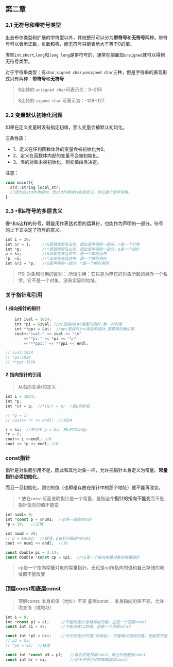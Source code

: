 ## 第二章
### 2.1 无符号和带符号类型

出去布尔类型和扩展的字符型以外，其他整形可以分为**带符号**和**无符号**两种。带符号可以表示正数，负数和零，而无符号只能表示大于等于0的值。

类型`int`,`short`,`long`和`long long`是带符号的，通常在前面加`unsigned`就可以得到无符号类型。

对于字符串类型：有`char`,`signed char`,`unsigned char`三种，但是字符串的表现形式只有两种：**带符号**和**无符号**
> 8比特的 `unsigned char`可表示为：0~255   
>    
> 8比特的 `signed char` 可表示为：-128~127  

### 2.2 变量默认初始化问题

如果在定义变量时没有指定初值，那么变量会被默认初始化。

三条性质：
- 1、定义在任何函数体外的变量会被初始化为0。   
- 2、定义在函数体内部的变量不会被初始化。 
- 3、类的对象未被初始化，则初值由类决定。

注意：
```js
void main(){
  std::string local_str;
  //因为在std作用域内，而std作用域内有其定义，所以是个空字符串。
}
```

### 2.3 `*`和`&`符号的多层含义
像`*`和`&`这样的符号，既能用作表达式里的运算符，也能作为声明的一部分，符号的上下文决定了符号的意义。

```js
int i = 20;
int &r = i;     //&紧随类型名出现，因此是声明的一部分，r是一个引用
int *p;         //*紧随类型名出现，因此是声明的一部分，p是一个指针
p = &i;         //&出现在表达式中，是一个取地址符
*p  =i;         //*出现在表达式中，是一个解引用符
int &r2 = *p;   //&是声明的一部分，*是一个解引用符
```
> PS: 对象和引用的区别：
> 所谓引用：它只是为存在的对象所起的另外一个名字。它不是一个对象，没有实际的地址。

### 关于指针和引用
#### 1.指向指针的指针
```js
    int ival = 1024;
    int *pi = &ival; //pi是指向int类型的指针,解一次引用
    int **ppi = &pi;  //ppi是指向int类型的指针,需要两次解引用
    cout<<"ival:" << ival << "\n"
        <<"*pi:" << *pi << "\n"
        <<"**ppi:" << **ppi << endl;

// ival:1024
// *pi:1024
// **ppi:1024
```

#### 2.指向指针的引用
> 从右向左读r的定义
```js
int i = 1024;
int *p;
int *&r = p;  //*(&r) = p;  r是p的别名

// *p = i;
// cout<< *r << endl;  //1024

r = &i;  //相当于 p = &i, 把i的地址给p
*r = 0;
cout<< i <<endl; //0
cout << *p << endl; //0
```
### const指针

指针是对象而引用不是，因此和其他对象一样，允许把指针本身定义为常量。**常量指针必须初始化**。

而且一旦初始化，则它的值（也即是存放在指针中的那个地址）就不能再改变。

> `*` 放在`const`前面说明指针是一个常量，是指这**个指针的指向不能变**而不是指针指向的值不能变
```js
int num1= 0;
int *const p = &num1;  //p将一直指向num
*p = 10;   //正确

int num2 = 20;
// p = &num2;  //错误，p指针只能指向num1
cout << num1 << endl;  //10

const double pi = 3.14;
const double *const cp = &pi;  //cp是一个指向常量对象的常量指针
```
> cp是一个指向常量对象的常量指针，无论是cp所指向的值和自己存储的地址都不能改变

### 顶层const和底层const
> 顶层const: 本身的值（地址）不变
> 底层const： 本身指向的值不变，允许改变值（或地址）

```js
int i = 0;
int *const p1 = &i;     //不能改变p1存储地址的值，这是一个顶层const
const int ci = 42;      //不能改变ci的值，这是一个顶层const

const int *p2 = &ci;    //允许改变p2的值(或地址)，不能改p2指向的值，也就是不能通过p2改变ci的值，这是一个底层const
// p2 = &i;
// *p2 = 52;  //错误

const int *const p3 = p2;   //最右的是顶层const,最左的是底层const
const int &r = ci;          //用于声明引用的都是底层const
```








